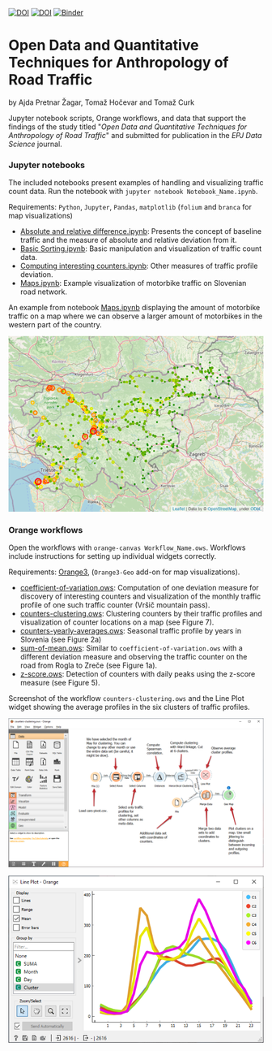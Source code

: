 [![DOI](https://img.shields.io/badge/DOI-arXiv-red)](https://arxiv.org/abs/2111.15661)
[![DOI](https://img.shields.io/badge/DOI-figshare-orange)](https://doi.org/10.6084/m9.figshare.13259093)
[![Binder](https://mybinder.org/badge_logo.svg)](https://mybinder.org/v2/gh/ajdapretnar/traffic-flows/HEAD)

# Open Data and Quantitative Techniques for Anthropology of Road Traffic
by Ajda Pretnar Žagar, Tomaž Hočevar and Tomaž Curk

Jupyter notebook scripts, Orange workflows, and data that support the findings of the study titled "*Open Data and Quantitative Techniques for Anthropology of Road Traffic*" and submitted for publication in the *EPJ Data Science* journal.


### Jupyter notebooks

The included notebooks present examples of handling and visualizing traffic count data. Run the notebook with `jupyter notebook Notebook_Name.ipynb`.

Requirements: `Python`, `Jupyter`, `Pandas`, `matplotlib` (`folium` and `branca` for map visualizations)

- [Absolute and relative difference.ipynb](https://github.com/ajdapretnar/traffic-flows/blob/master/Absolute%20and%20relative%20difference.ipynb): Presents the concept of baseline traffic and the measure of absolute and relative deviation from it.
- [Basic Sorting.ipynb](https://github.com/ajdapretnar/traffic-flows/blob/master/Basic%20Sorting.ipynb): Basic manipulation and visualization of traffic count data.
- [Computing interesting counters.ipynb](https://github.com/ajdapretnar/traffic-flows/blob/master/Computing%20interesting%20counters.ipynb): Other measures of traffic profile deviation.
- [Maps.ipynb](https://github.com/ajdapretnar/traffic-flows/blob/master/Maps.ipynb): Example visualization of motorbike traffic on Slovenian road network.

An example from notebook [Maps.ipynb](https://github.com/ajdapretnar/traffic-flows/blob/master/Maps.ipynb) displaying the amount of motorbike traffic on a map where we can observe a larger amount of motorbikes in the western part of the country.

![Motorbikes](motorbikes-map.png)

### Orange workflows

Open the workflows with `orange-canvas Workflow_Name.ows`. Workflows include instructions for setting up individual widgets correctly.

Requirements: [Orange3](https://orangedatamining.com/download/), (`Orange3-Geo` add-on for map visualizations).

- [coefficient-of-variation.ows](https://github.com/ajdapretnar/traffic-flows/blob/master/coefficient-of-variation.ows): Computation of one deviation measure for discovery of interesting counters and visualization of the monthly traffic profile of one such traffic counter (Vršič mountain pass).
- [counters-clustering.ows](https://github.com/ajdapretnar/traffic-flows/blob/master/counters-clustering.ows): Clustering counters by their traffic profiles and visualization of counter locations on a map (see Figure 7).
- [counters-yearly-averages.ows](https://github.com/ajdapretnar/traffic-flows/blob/master/counters-yearly-averages.ows): Seasonal traffic profile by years in Slovenia (see Figure 2a) 
- [sum-of-mean.ows](https://github.com/ajdapretnar/traffic-flows/blob/master/sum-of-mean.ows): Similar to `coefficient-of-variation.ows` with a different deviation measure and observing the traffic counter on the road from Rogla to Zreče (see Figure 1a).
- [z-score.ows](https://github.com/ajdapretnar/traffic-flows/blob/master/z-score.ows): Detection of counters with daily peaks using the z-score measure (see Figure 5).



Screenshot of the workflow `counters-clustering.ows` and the Line Plot widget showing the average profiles in the six clusters of traffic profiles.

![Counters clustering](counters-clustering.png)

![Counters clustering](line-plot.png)
